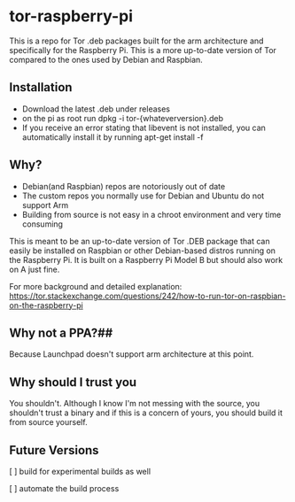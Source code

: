 tor-raspberry-pi
=============

This is a repo for Tor .deb packages built for the arm architecture and specifically for the Raspberry Pi. This is a more up-to-date version of Tor compared to the ones used by Debian and Raspbian. 

## Installation
 * Download the latest .deb under releases
 * on the pi as root run
 dpkg -i tor-{whateverversion}.deb
 * If you receive an error stating that libevent is not installed, you can automatically install it by running
 apt-get install -f

## Why? ##
 * Debian(and Raspbian) repos are notoriously out of date
 * The custom repos you normally use for Debian and Ubuntu do not support Arm
 * Building from source is not easy in a chroot environment and very time consuming

This is meant to be an up-to-date version of Tor .DEB package that can easily be installed on Raspbian or other Debian-based distros running on the Raspberry Pi. It is built on a Raspberry Pi Model B but should also work on A just fine. 

For more background and detailed explanation:
https://tor.stackexchange.com/questions/242/how-to-run-tor-on-raspbian-on-the-raspberry-pi

## Why not a PPA?##
Because Launchpad doesn't support arm architecture at this point. 

## Why should I trust you ##
You shouldn't. Although I know I'm not messing with the source, you shouldn't trust a binary and if this is a concern of yours, you should build it from source yourself. 

## Future Versions ##
 [ ] build for experimental builds as well
 
 [ ] automate the build process
